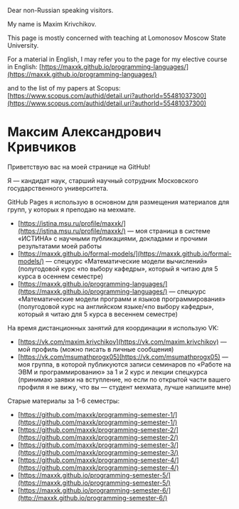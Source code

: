 Dear non-Russian speaking visitors.

My name is Maxim Krivchikov.

This page is mostly concerned with teaching at Lomonosov Moscow State University.

For a material in English, I may refer you to the page for my elective course in English: [https://maxxk.github.io/programming-languages/](https://maxxk.github.io/programming-languages/)

and to the list of my papers at Scopus: [https://www.scopus.com/authid/detail.uri?authorId=55481037300](https://www.scopus.com/authid/detail.uri?authorId=55481037300)

<!-- Bonus: http mirror for my once-a-year-updated gemlog: https://maxxk.me/ -->

# Максим Александрович Кривчиков

Приветствую вас на моей странице на GitHub!

Я — кандидат наук, старший научный сотрудник Московского государственного университета.

GitHub Pages я использую в основном для размещения материалов для групп, у которых я преподаю на мехмате.

- [https://istina.msu.ru/profile/maxxk/](https://istina.msu.ru/profile/maxxk/) — моя страница в системе «ИСТИНА» с научными публикациями, докладами и прочими результатами моей работы
- [https://maxxk.github.io/formal-models/](https://maxxk.github.io/formal-models/) — спецкурс «Математические модели вычислений» (полугодовой курс «по выбору кафедры», который я читаю для 5 курса в осеннем семестре)
- [https://maxxk.github.io/programming-languages/](https://maxxk.github.io/programming-languages/) — спецкурс «Математические модели программ и языков программирования» (полугодовой курс на английском языке/«по выбору кафедры», который я читаю для 5 курса в весеннем семестре)

На время дистанционных занятий для координации я использую VK:
- [https://vk.com/maxim.krivchikov](https://vk.com/maxim.krivchikov) — мой профиль (можно писать в личные сообщения)
- [https://vk.com/msumathprogx05](https://vk.com/msumathprogx05) — моя группа, в которой публикуются записи семинаров по «Работе на ЭВМ и программированию» за 1 и 2 курс и лекции спецкурса (принимаю заявки на вступление, но если по открытой части вашего профиля я не вижу, что вы — студент мехмата, лучше напишите мне)

Старые материалы за 1-6 семестры:
- [https://github.com/maxxk/programming-semester-1/](https://github.com/maxxk/programming-semester-1/)
- [https://github.com/maxxk/programming-semester-2/](https://github.com/maxxk/programming-semester-2/)
- [https://github.com/maxxk/programming-semester-3/](https://github.com/maxxk/programming-semester-3/)
- [https://github.com/maxxk/programming-semester-4/](https://github.com/maxxk/programming-semester-4/)
- [https://maxxk.github.io/programming-semester-5/](https://maxxk.github.io/programming-semester-5/)
- [https://maxxk.github.io/programming-semester-6/](http://maxxk.github.io/programming-semester-6/)
